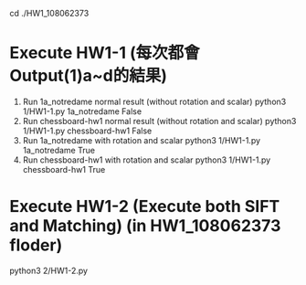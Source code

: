 cd ./HW1_108062373

# Execute HW1-1 (每次都會Output(1)a~d的結果) 
1. Run 1a_notredame normal result (without rotation and scalar)
python3 1/HW1-1.py 1a_notredame False
2. Run chessboard-hw1 normal result (without rotation and scalar)
python3 1/HW1-1.py chessboard-hw1 False
3. Run 1a_notredame with rotation and scalar
python3 1/HW1-1.py 1a_notredame True
4. Run chessboard-hw1 with rotation and scalar
python3 1/HW1-1.py chessboard-hw1 True

# Execute HW1-2 (Execute both SIFT and Matching) (in HW1_108062373 floder)
python3 2/HW1-2.py
